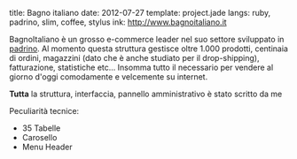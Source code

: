 title: Bagno italiano
date: 2012-07-27
template: project.jade
langs: ruby, padrino, slim, coffee, stylus
ink: http://www.bagnoitaliano.it

BagnoItaliano è un grosso e-commerce leader nel suo settore sviluppato in [padrino](http://github.com/padrino-framework/padrino).
Al momento questa struttura gestisce oltre 1.000 prodotti, centinaia di ordini,
magazzini (dato che è anche studiato per il drop-shipping), fatturazione, statistiche etc... Insomma tutto il necessario per
vendere al giorno d'oggi comodamente e velcemente su internet.

**Tutta** la struttura, interfaccia, pannello amministrativo è stato scritto da me

Peculiarità tecnice:

* 35 Tabelle
* Carosello
* Menu Header
